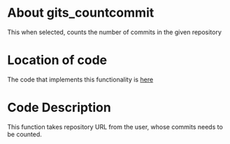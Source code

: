 # About gits_countcommit

This when selected, counts the number of commits in the given repository

# Location of code

The code that implements this functionality is [here](https://github.com/psvkaushik/Group50_Proj2/blob/main/src/gits_countcommit.py)

# Code Description

This function takes repository URL from the user, whose commits needs to be counted.
